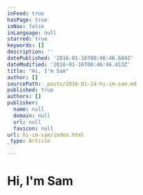 ```yaml
---
inFeed: true
hasPage: true
inNav: false
inLanguage: null
starred: true
keywords: []
description: ''
datePublished: '2016-01-16T00:46:46.684Z'
dateModified: '2016-01-16T00:46:46.413Z'
title: "Hi, I'm Sam"
author: []
sourcePath: _posts/2016-01-14-hi-im-sam.md
published: true
authors: []
publisher:
  name: null
  domain: null
  url: null
  favicon: null
url: hi-im-sam/index.html
_type: Article

---
```

# Hi, I'm Sam